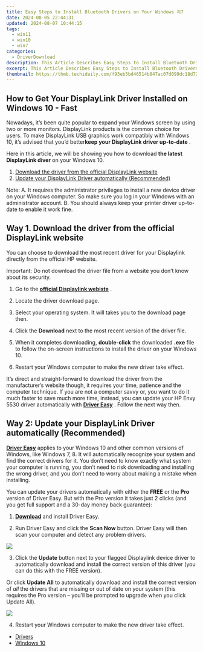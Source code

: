 ```yaml
---
title: Easy Steps to Install Bluetooth Drivers on Your Windows 지7
date: 2024-08-05 22:44:31
updated: 2024-08-07 10:44:15
tags:
  - win11
  - win10
  - win7
categories:
  - DriverDownload
description: This Article Describes Easy Steps to Install Bluetooth Drivers on Your Windows 지7
excerpt: This Article Describes Easy Steps to Install Bluetooth Drivers on Your Windows 지7
thumbnail: https://thmb.techidaily.com/f93eb5bd46514b847ac07d099dc18d72eab724476fd27a01a5370f94ffa41df8.jpg
---
```


## How to Get Your DisplayLink Driver Installed on Windows 10 - Fast

Nowadays, it’s been quite popular to expand your Windows screen by using two or more monitors. DisplayLink products is the common choice for users. To make DisplayLink USB graphics work compatibly with Windows 10, it’s advised that you’d better**keep your DisplayLink driver up-to-date** .

 Here in this article, we will be showing you how to download **the latest DisplayLink diver**  on your Windows 10.

1. [Download the driver from the official DisplayLink website](https://tools.techidaily.com/drivereasy/download/)
2. [Update your DisplayLink Driver automatically (Recommended)](https://www.drivereasy.com/knowledge/download-displaylink-driver-windows-easily/#way2)

 Note:
 A. It requires the administrator privileges to install a new device driver on your Windows computer. So make sure you log in your Windows with an administrator account.
 B. You should always keep your printer driver up-to-date to enable it work fine.

## Way 1\. Download the driver from the official DisplayLink website

 You can choose to download the most recent driver for your Displaylink directly from the official HP website.

 Important: Do not download the driver file from a website you don’t know about its security.

 1) Go to the [**official Displaylink webiste**](http://www.displaylink.com/) .

 2) Locate the driver download page.

 3) Select your operating system. It will takes you to the download page then.

 4) Click the **Download**  next to the most recent version of the driver file.

 5) When it completes downloading, **double-click**  the downloaded **.exe**  file to follow the on-screen instructions to install the driver on your Windows 10.

 6) Restart your Windows computer to make the new driver take effect.

 It’s direct and straight-forward to download the driver from the manufacturer’s website though, it requires your time, patience and the computer technique. If you are not a computer savvy or, you want to do it much faster to save much more time, instead, you can update your HP Envy 5530 driver automatically with **[Driver Easy](https://tools.techidaily.com/drivereasy/download/)**  . Follow the next way then.

## Way 2: Update your DisplayLink Driver automatically (Recommended)

**[Driver Easy](https://tools.techidaily.com/drivereasy/download/)**  applies to your Windows 10 and other common versions of Windows, like Windows 7, 8\. It will automatically recognize your system and find the correct drivers for it. You don’t need to know exactly what system your computer is running, you don’t need to risk downloading and installing the wrong driver, and you don’t need to worry about making a mistake when installing.

 You can update your drivers automatically with either the **FREE**   or the **Pro**   version of Driver Easy. But with the Pro version it takes just 2 clicks (and you get full support and a 30-day money back guarantee):

 1) **[Download](https://tools.techidaily.com/drivereasy/download/)**   and install Driver Easy.

 2) Run Driver Easy and click the **Scan Now**   button. Driver Easy will then scan your computer and detect any problem drivers.

![](https://images.drivereasy.com/wp-content/uploads/2017/06/6-6.png)

3) Click the **Update**  button next to your flagged Displaylink device driver to automatically download and install the correct version of this driver (you can do this with the FREE version).

Or click **Update All**  to automatically download and install the correct version of _all_  the drivers that are missing or out of date on your system (this requires the Pro version – you’ll be prompted to upgrade when you click Update All).

![](https://images.drivereasy.com/wp-content/uploads/2017/06/5-9.png)

 4) Restart your Windows computer to make the new driver take effect.

* [Drivers](https://tools.techidaily.com/drivereasy/download/)
* [Windows 10](https://tools.techidaily.com/drivereasy/download/)

<ins class="adsbygoogle"
     style="display:block"
     data-ad-format="autorelaxed"
     data-ad-client="ca-pub-7571918770474297"
     data-ad-slot="1223367746"></ins>



<ins class="adsbygoogle"
     style="display:block"
     data-ad-client="ca-pub-7571918770474297"
     data-ad-slot="8358498916"
     data-ad-format="auto"
     data-full-width-responsive="true"></ins>
